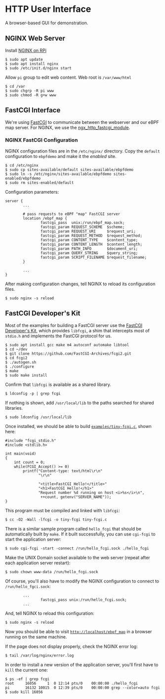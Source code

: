 # HTTP User Interface

A browser-based GUI for demonstration.

## NGINX Web Server

Install [NGINX on RPi](https://www.raspberrypi.org/documentation/remote-access/web-server/nginx.md)

```
$ sudo apt update
$ sudo apt install nginx
$ sudo /etc/init.d/nginx start
```

Allow `pi` group to edit web content.
Web root is `/var/www/html`

```
$ cd /var
$ sudo chgrp -R pi www
$ sudo chmod -R g+w www
```

## FastCGI Interface

We're using [FastCGI](https://fastcgi-archives.github.io/)
to communicate between the webserver and our eBPF map server.
For NGINX, we use the [ngx_http_fastcgi_module](http://nginx.org/en/docs/http/ngx_http_fastcgi_module.html).

### NGINX FastCGI Configuration

NGINX configuration files are in the `/etc/nginx/` directory.
Copy the `default` configuration to `ebpfdemo` and make it the _enabled_ site.

```
$ cd /etc/nginx
$ sudo cp sites-available/default sites-available/ebpfdemo
$ sudo ln -s /etc/nginx/sites-available/ebpfdemo sites-enabled/ebpfdemo
$ sudo rm sites-enabled/default
```

Configuration parameters:

```
server {
        ...

        # pass requests to eBPF "map" FastCGI server
        location /ebpf_map {
                fastcgi_pass  unix:/run/ebpf_map.sock;
                fastcgi_param REQUEST_SCHEME  $scheme;
                fastcgi_param REQUEST_URI     $request_uri;
                fastcgi_param REQUEST_METHOD  $request_method;
                fastcgi_param CONTENT_TYPE    $content_type;
                fastcgi_param CONTENT_LENGTH  $content_length;
                fastcgi_param PATH_INFO       $document_uri;
                fastcgi_param QUERY_STRING    $query_string;
                fastcgi_param SCRIPT_FILENAME $request_filename;
        }

        ...
}
```

After making configuration changes,
tell NGINX to reload its configuration files.
```
$ sudo nginx -s reload
```

## FastCGI Developer's Kit

Most of the examples for building a FastCGI server
use the [FastCGI Developer's Kit](https://github.com/FastCGI-Archives/fcgi2),
which provides `libfcgi`,
a shim that intercepts most of `stdio.h`
and implements the FastCGI protocol for us.

```
$ sudo apt install gcc make m4 autoconf automake libtool
$ cd ~/dev
$ git clone https://github.com/FastCGI-Archives/fcgi2.git
$ cd fcgi2
$ ./autogen.sh
$ ./configure
$ make
$ sudo make install
```

Confirm that `libfcgi` is available as a shared library.
```
$ ldconfig -p | grep fcgi
```
If nothing is shown,
add `/usr/local/lib` to the paths searched for shared libraries.
```
$ sudo ldconfig /usr/local/lib
```

Once installed,
we should be able to build
[`examples/tiny-fcgi.c`](https://fastcgi-archives.github.io/FastCGI_Developers_Kit_FastCGI.html),
shown here:
```
#include "fcgi_stdio.h"
#include <stdlib.h>

int main(void)
{
    int count = 0;
    while(FCGI_Accept() >= 0)
        printf("Content-type: text/html\r\n"
               "\r\n"

               "<title>FastCGI Hello!</title>"
               "<h1>FastCGI Hello!</h1>"
               "Request number %d running on host <i>%s</i>\n",
                ++count, getenv("SERVER_NAME"));
}
```
This program must be compiled and linked with `libfcgi`:
```
$ cc -O2 -Wall -lfcgi -o tiny-fcgi tiny-fcgi.c
```

There is a similar sample program called `hello_fcgi`
that should be automatically built by `make`.
If it built successfully,
you can use `cgi-fcgi` to start the application server:
```
$ sudo cgi-fcgi -start -connect /run/hello_fcgi.sock ./hello_fcgi
```

Make the UNIX Domain socket available to the web server (repeat after each application server restart):
```
$ sudo chown www-data /run/hello_fcgi.sock
```

Of course, you'll also have to modify the NGINX configuration
to connect to `/run/hello_fgci.sock`:
```
        ...
                fastcgi_pass unix:/run/hello_fcgi.sock;
        ...
```
And, tell NGINX to reload this configuration:
```
$ sudo nginx -s reload
```

Now you should be able to visit [`http://localhost/ebpf_map`](http://localhost/ebpf_map)
in a browser running on the same machine.

If the page does not display properly, check the NGINX error log:
```
$ tail /var/log/nginx/error.log
```

In order to install a new version of the application server,
you'll first have to `kill` the current one:
```
$ ps -ef | grep fcgi
root     16056     1  0 12:14 pts/0    00:00:00 ./hello_fcgi
pi       16132 10015  0 12:39 pts/0    00:00:00 grep --color=auto fcgi
$ sudo kill 16056
```
